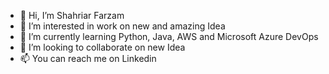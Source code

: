 - 👋 Hi, I’m Shahriar Farzam
- 👀 I’m interested in work on new and amazing Idea
- 🌱 I’m currently learning Python, Java, AWS and Microsoft Azure DevOps
- 💞️ I’m looking to collaborate on new Idea
- 📫 You can reach me on Linkedin
